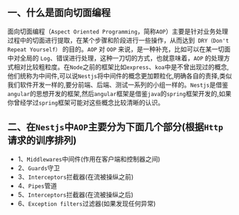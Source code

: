 ## 一、什么是面向切面编程
面向切面编程（`Aspect Oriented Programming`，简称`AOP`）主要是针对业务处理过程中的切面进行提取，在某个步骤和阶段进行一些操作，从而达到` DRY（Don't Repeat Yourself）` 的目的。`AOP` 对 `OOP` 来说，是一种补充，比如可以在某一切面中对全局的 `Log`、错误进行处理，这种一刀切的方式，也就意味着，`AOP` 的处理方式相对比较粗粒度。在`Node`之前的框架比如`express`、`koa`中是不曾出现过的概念,他们统称为中间件,可以说`Nestjs`将中间件的概念更加颗粒化,明确各自的责择,类似我们软件开发一样的,要分前端、后端、测试一系列的小组一样的。`Nestjs`是借鉴`angular`的思想开发的框架,然后`angular`框架是借鉴`java`的`spring`框架开发的,如果你曾经学过`spring`框架可能对这些概念比较清晰的认识。

## 二、在`Nestjs`中`AOP`主要分为下面几个部分(根据`Http`请求的训序排列)

* 1、`Middlewares`中间件(作用在客户端和控制器之间)
* 2、`Guards`守卫
* 3、`Interceptors`拦截器(在流被操纵之前)
* 4、`Pipes`管道
* 5、`Interceptors`拦截器(在流被操纵之后)
* 6、`Exception filters`过滤器(如果发现任何异常)